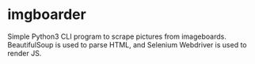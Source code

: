 # imgboarder
Simple Python3 CLI program to scrape pictures from imageboards.
BeautifulSoup is used to parse HTML, and Selenium Webdriver is used to render JS.
